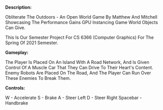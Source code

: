 **Description:**

Obliterate The Outdoors - An Open World Game By Matthew And Mitchell Showcasing The Performance Gains GPU Instancing Game World Objects Can Give.

This Is Our Semester Project For CS 6366 (Computer Graphics) For The Spring Of 2021 Semester.

**Gameplay:**

The Player Is Placed On An Island With A Road Network, And Is Given Control Of A Muscle Car That They Can Drive To Their Heart's Content. Enemy Robots Are Placed On The Road, And The Player Can Run Over These Enemies To Break Them.

**Controls:**

W - Accelerate
S - Brake
A - Steer Left
D - Steer Right
Spacebar - Handbrake
